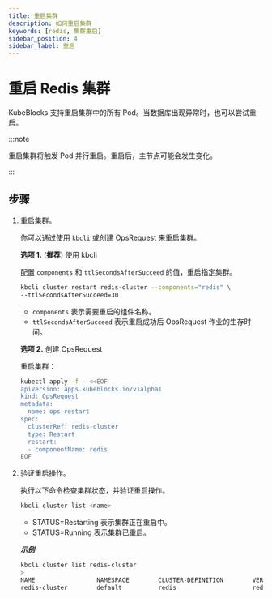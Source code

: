 ```yaml
---
title: 重启集群
description: 如何重启集群
keywords: [redis, 集群重启]
sidebar_position: 4
sidebar_label: 重启
---
```


# 重启 Redis 集群

KubeBlocks 支持重启集群中的所有 Pod。当数据库出现异常时，也可以尝试重启。

:::note

重启集群将触发 Pod 并行重启。重启后，主节点可能会发生变化。

:::

## 步骤

1. 重启集群。

   你可以通过使用 `kbcli` 或创建 OpsRequest 来重启集群。
  
   **选项 1.** (**推荐**) 使用 kbcli

   配置 `components` 和 `ttlSecondsAfterSucceed` 的值，重启指定集群。

   ```bash
   kbcli cluster restart redis-cluster --components="redis" \
   --ttlSecondsAfterSucceed=30
   ```

   - `components` 表示需要重启的组件名称。
   - `ttlSecondsAfterSucceed` 表示重启成功后 OpsRequest 作业的生存时间。

   **选项 2.** 创建 OpsRequest

   重启集群：

   ```bash
   kubectl apply -f - <<EOF
   apiVersion: apps.kubeblocks.io/v1alpha1
   kind: OpsRequest
   metadata:
     name: ops-restart
   spec:
     clusterRef: redis-cluster
     type: Restart 
     restart:
     - componentName: redis
   EOF
   ```

2. 验证重启操作。
   
   执行以下命令检查集群状态，并验证重启操作。

   ```bash
   kbcli cluster list <name>
   ```

   - STATUS=Restarting 表示集群正在重启中。
   - STATUS=Running 表示集群已重启。

   ***示例***

   ```bash
   kbcli cluster list redis-cluster
   >
   NAME                 NAMESPACE        CLUSTER-DEFINITION        VERSION            TERMINATION-POLICY        STATUS         CREATED-TIME
   redis-cluster        default          redis                     redis-7.0.x        Delete                    Running        Apr 10,2023 19:20 UTC+0800
   ```
